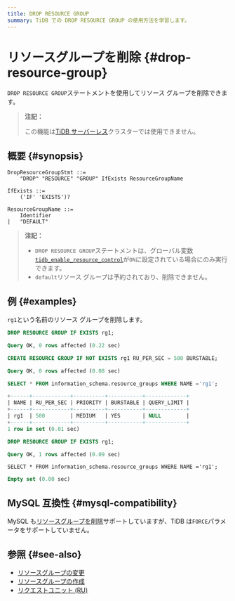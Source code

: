 ```yaml
---
title: DROP RESOURCE GROUP
summary: TiDB での DROP RESOURCE GROUP の使用方法を学習します。
---
```


# リソースグループを削除 {#drop-resource-group}

`DROP RESOURCE GROUP`ステートメントを使用してリソース グループを削除できます。

> **注記：**
>
> この機能は[TiDB サーバーレス](https://docs.pingcap.com/tidbcloud/select-cluster-tier#tidb-serverless)クラスターでは使用できません。

## 概要 {#synopsis}

```ebnf+diagram
DropResourceGroupStmt ::=
    "DROP" "RESOURCE" "GROUP" IfExists ResourceGroupName

IfExists ::=
    ('IF' 'EXISTS')?

ResourceGroupName ::=
    Identifier
|   "DEFAULT"
```

> **注記：**
>
> -   `DROP RESOURCE GROUP`ステートメントは、グローバル変数[`tidb_enable_resource_control`](/system-variables.md#tidb_enable_resource_control-new-in-v660)が`ON`に設定されている場合にのみ実行できます。
> -   `default`リソース グループは予約されており、削除できません。

## 例 {#examples}

`rg1`という名前のリソース グループを削除します。

```sql
DROP RESOURCE GROUP IF EXISTS rg1;
```

```sql
Query OK, 0 rows affected (0.22 sec)
```

```sql
CREATE RESOURCE GROUP IF NOT EXISTS rg1 RU_PER_SEC = 500 BURSTABLE;
```

```sql
Query OK, 0 rows affected (0.08 sec)
```

```sql
SELECT * FROM information_schema.resource_groups WHERE NAME ='rg1';
```

```sql
+------+------------+----------+-----------+-------------+
| NAME | RU_PER_SEC | PRIORITY | BURSTABLE | QUERY_LIMIT |
+------+------------+----------+-----------+-------------+
| rg1  | 500        | MEDIUM   | YES       | NULL        |
+------+------------+----------+-----------+-------------+
1 row in set (0.01 sec)
```

```sql
DROP RESOURCE GROUP IF EXISTS rg1;
```

```sql
Query OK, 1 rows affected (0.09 sec)
```

    SELECT * FROM information_schema.resource_groups WHERE NAME ='rg1';

```sql
Empty set (0.00 sec)
```

## MySQL 互換性 {#mysql-compatibility}

MySQL も[リソースグループを削除](https://dev.mysql.com/doc/refman/8.0/en/drop-resource-group.html)サポートしていますが、TiDB は`FORCE`パラメータをサポートしていません。

## 参照 {#see-also}

-   [リソースグループの変更](/sql-statements/sql-statement-alter-resource-group.md)
-   [リソースグループの作成](/sql-statements/sql-statement-create-resource-group.md)
-   [リクエストユニット (RU)](/tidb-resource-control.md#what-is-request-unit-ru)
